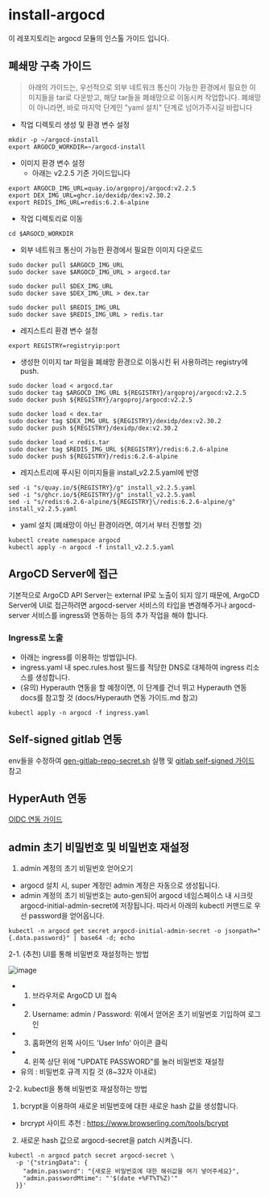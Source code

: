 # install-argocd
이 레포지토리는 argocd 모듈의 인스톨 가이드 입니다. 
## 폐쇄망 구축 가이드
> 아래의 가이드는, 우선적으로 외부 네트워크 통신이 가능한 환경에서 필요한 이미지들을 tar로 다운받고, 해당 tar들을 폐쇄망으로 이동시켜 작업합니다. 폐쇄망이 아니라면, 바로 마지막 단계인 "yaml 설치" 단계로 넘어가주시길 바랍니다

* 작업 디렉토리 생성 및 환경 변수 설정
```
mkdir -p ~/argocd-install
export ARGOCD_WORKDIR=~/argocd-install
```

* 이미지 환경 변수 설정
    * 아래는 v2.2.5 기준 가이드입니다
```
export ARGOCD_IMG_URL=quay.io/argoproj/argocd:v2.2.5
export DEX_IMG_URL=ghcr.io/dexidp/dex:v2.30.2
export REDIS_IMG_URL=redis:6.2.6-alpine
```
* 작업 디렉토리로 이동
```
cd $ARGOCD_WORKDIR
```
* 외부 네트워크 통신이 가능한 환경에서 필요한 이미지 다운로드
```
sudo docker pull $ARGOCD_IMG_URL
sudo docker save $ARGOCD_IMG_URL > argocd.tar

sudo docker pull $DEX_IMG_URL
sudo docker save $DEX_IMG_URL > dex.tar

sudo docker pull $REDIS_IMG_URL
sudo docker save $REDIS_IMG_URL > redis.tar
```
* 레지스트리 환경 변수 설정
```
export REGISTRY=registryip:port
```

* 생성한 이미지 tar 파일을 폐쇄망 환경으로 이동시킨 뒤 사용하려는 registry에 push.
```
sudo docker load < argocd.tar
sudo docker tag $ARGOCD_IMG_URL ${REGISTRY}/argoproj/argocd:v2.2.5
sudo docker push ${REGISTRY}/argoproj/argocd:v2.2.5

sudo docker load < dex.tar
sudo docker tag $DEX_IMG_URL ${REGISTRY}/dexidp/dex:v2.30.2
sudo docker push ${REGISTRY}/dexidp/dex:v2.30.2

sudo docker load < redis.tar
sudo docker tag $REDIS_IMG_URL ${REGISTRY}/redis:6.2.6-alpine
sudo docker push ${REGISTRY}/redis:6.2.6-alpine
```

* 레지스트리에 푸시된 이미지들을 install_v2.2.5.yaml에 반영
```
sed -i "s/quay.io/${REGISTRY}/g" install_v2.2.5.yaml		 	 
sed -i "s/ghcr.io/${REGISTRY}/g" install_v2.2.5.yaml		 
sed -i "s/redis:6.2.6-alpine/${REGISTRY}\/redis:6.2.6-alpine/g" install_v2.2.5.yaml		 
```

* yaml 설치 (폐쇄망이 아닌 환경이라면, 여기서 부터 진행할 것)
```
kubectl create namespace argocd
kubectl apply -n argocd -f install_v2.2.5.yaml
```
 
## ArgoCD Server에 접근
기본적으로 ArgoCD API Server는 external IP로 노출이 되지 않기 때문에, ArgoCD Server에 UI로 접근하려면 argocd-server 서비스의 타입을 변경해주거나 argocd-server 서비스를 ingress와 연동하는 등의 추가 작업을 해야 합니다. 

### Ingress로 노출
* 아래는 ingress를 이용하는 방법입니다. 
* ingress.yaml 내 spec.rules.host 필드를 적당한 DNS로 대체하여 ingress 리소스를 생성합니다.
* (유의) Hyperauth 연동을 할 예정이면, 이 단계를 건너 뛰고 Hyperauth 연동 docs를 참고할 것 (docs/Hyperauth 연동 가이드.md 참고)
```
kubectl apply -n argocd -f ingress.yaml
```
## Self-signed gitlab 연동
env들을 수정하여 [gen-gitlab-repo-secret.sh](https://github.com/tmax-cloud/install-argocd/blob/fb31d6c302c08de19c2f06be18c9ad044e621a8d/gen-gitlab-repo-secret.sh) 실행 및 [gitlab self-signed 가이드](https://github.com/tmax-cloud/install-argocd/blob/99514ba47c613169b656fdc496263196976f4e7b/docs/gitlab%20self-signed%20%EA%B0%80%EC%9D%B4%EB%93%9C.md) 참고

## HyperAuth 연동
[OIDC 연동 가이드](https://github.com/tmax-cloud/install-argocd/blob/main/docs/OIDC%20%EC%97%B0%EB%8F%99%20%EA%B0%80%EC%9D%B4%EB%93%9C.md)

## admin 초기 비밀번호 및 비밀번호 재설정
1. admin 계정의 초기 비밀번호 얻어오기
- argocd 설치 시, super 계정인 admin 계정은 자동으로 생성됩니다. 
- admin 계정의 초기 비밀번호는 auto-gen되어 argocd 네임스페이스 내 시크릿 argocd-initial-admin-secret에 저장됩니다. 따라서 아래의 kubectl 커맨드로 우선 password을 얻어옵니다.
```
kubectl -n argocd get secret argocd-initial-admin-secret -o jsonpath="{.data.password}" | base64 -d; echo
```
2-1. (추천) UI를 통해 비밀번호 재설정하는 방법

![image](https://user-images.githubusercontent.com/36444454/150266598-0d97a399-7d36-4205-9a45-e93cce0e6650.png)
- 1) 브라우저로 ArgoCD UI 접속
- 2) Username: admin / Password: 위에서 얻어온 초기 비밀번호 기입하여 로그인
- 3) 홈화면의 왼쪽 사이드 'User Info' 아이콘 클릭
- 4) 왼쪽 상단 위에 "UPDATE PASSWORD"를 눌러 비밀번호 재설정 
- 유의 : 비밀번호 규격 지킬 것 (8~32자 이내로)

2-2. kubectl을 통해 비밀번호 재설정하는 방법
1. bcrypt을 이용하여 새로운 비밀번호에 대한 새로운 hash 값을 생성합니다.
- brcrypt 사이트 추천 : https://www.browserling.com/tools/bcrypt 
2. 새로운 hash 값으로 argocd-secret을 patch 시켜줍니다.
```
kubectl -n argocd patch secret argocd-secret \
  -p '{"stringData": {
    "admin.password": "{새로운 비밀번호에 대한 해쉬값을 여기 넣어주세요}",
    "admin.passwordMtime": "'$(date +%FT%T%Z)'"
  }}'
```
